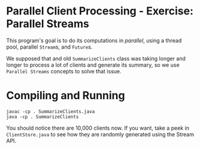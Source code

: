 # Parallel Client Processing - Exercise: Parallel Streams

This program's goal is to do its computations in *parallel*,
using a thread pool, parallel `Stream`s, and `Future`s.

We supposed that and old `SummarizeClients` class was taking longer and longer to process a lot of clients
and generate its summary, so we use `Parallel Streams` concepts to solve that issue.

# Compiling and Running

    javac -cp . SummarizeClients.java
    java -cp . SummarizeClients

You should notice there are 10,000 clients now. 
If you want, take a peek in `ClientStore.java` to see how they are randomly generated using the Stream API.



